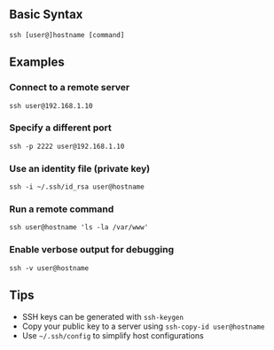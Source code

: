 
## Basic Syntax

```
ssh [user@]hostname [command]
```

## Examples

### Connect to a remote server

```
ssh user@192.168.1.10
```

### Specify a different port

```
ssh -p 2222 user@192.168.1.10
```

### Use an identity file (private key)

```
ssh -i ~/.ssh/id_rsa user@hostname
```

### Run a remote command

```
ssh user@hostname 'ls -la /var/www'
```

### Enable verbose output for debugging

```
ssh -v user@hostname
```

## Tips

- SSH keys can be generated with `ssh-keygen`
- Copy your public key to a server using `ssh-copy-id user@hostname`
- Use `~/.ssh/config` to simplify host configurations
